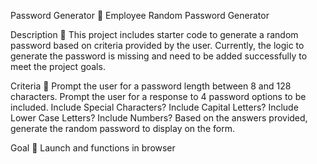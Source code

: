 Password Generator 🔑
Employee Random Password Generator

Description 📓
This project includes starter code to generate a random password based on criteria provided by the user. Currently, the logic to generate the password is missing and need to be added successfully to meet the project goals.

Criteria 📃
Prompt the user for a password length between 8 and 128 characters.
Prompt the user for a response to 4 password options to be included.
Include Special Characters?
Include Capital Letters?
Include Lower Case Letters?
Include Numbers?
Based on the answers provided, generate the random password to display on the form.

Goal 🥅
Launch and functions in browser
